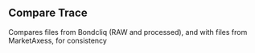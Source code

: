 ## Compare Trace

Compares files from Bondcliq (RAW and processed), and with files from MarketAxess, for consistency
